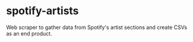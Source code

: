# spotify-artists
Web scraper to gather data from Spotify's artist sections and create CSVs as an end product.
